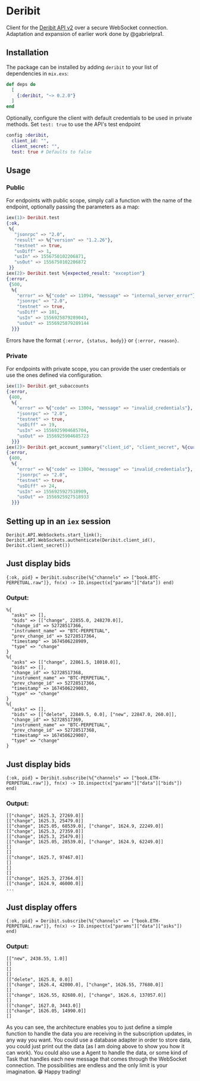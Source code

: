 # Deribit

Client for the [Deribit API v2](https://docs.deribit.com/v2/) over a secure WebSocket connection.
Adaptation and expansion of earlier work done by @gabrielpra1.
## Installation

The package can be installed by adding `deribit` to your list of dependencies in `mix.exs`:

```elixir
def deps do
  [
    {:deribit, "~> 0.2.0"}
  ]
end
```

Optionally, configure the client with default credentials to be used in private methods.
Set `test: true` to use the API's test endpoint

```elixir
config :deribit,
  client_id: "",
  client_secret: "",
  test: true # Defaults to false
```

## Usage

### Public

For endpoints with public scope, simply call a function with the name of the endpoint, optionally passing the parameters as a map:

```elixir
iex(1)> Deribit.test
{:ok,
 %{
   "jsonrpc" => "2.0",
   "result" => %{"version" => "1.2.26"},
   "testnet" => true,
   "usDiff" => 1,
   "usIn" => 1556750102206871,
   "usOut" => 1556750102206872
 }}
iex(2)> Deribit.test %{expected_result: "exception"}
{:error,
 {500,
  %{
    "error" => %{"code" => 11094, "message" => "internal_server_error"},
    "jsonrpc" => "2.0",
    "testnet" => true,
    "usDiff" => 101,
    "usIn" => 1556925879289043,
    "usOut" => 1556925879289144
  }}}
```

Errors have the format `{:error, {status, body}}` or `{:error, reason}`.

### Private

For endpoints with private scope, you can provide the user credentials or use the ones defined via configuration.

```elixir
iex(1)> Deribit.get_subaccounts
{:error,
 {400,
  %{
    "error" => %{"code" => 13004, "message" => "invalid_credentials"},
    "jsonrpc" => "2.0",
    "testnet" => true,
    "usDiff" => 19,
    "usIn" => 1556925904685704,
    "usOut" => 1556925904685723
  }}}
iex(2)> Deribit.get_account_summary("client_id", "client_secret", %{currency: "btc"})
{:error,
 {400,
  %{
    "error" => %{"code" => 13004, "message" => "invalid_credentials"},
    "jsonrpc" => "2.0",
    "testnet" => true,
    "usDiff" => 24,
    "usIn" => 1556925927518909,
    "usOut" => 1556925927518933
  }}}
```

## Setting up in an `iex` session
```
Deribit.API.WebSockets.start_link(); 
Deribit.API.WebSockets.authenticate(Deribit.client_id(), Deribit.client_secret())
```

## Just display bids
```
{:ok, pid} = Deribit.subscribe(%{"channels" => ["book.BTC-PERPETUAL.raw"]}, fn(x) -> IO.inspect(x["params"]["data"]) end)
```

### Output:
```
%{      
  "asks" => [],
  "bids" => [["change", 22855.0, 248270.0]],
  "change_id" => 52728517366,
  "instrument_name" => "BTC-PERPETUAL",
  "prev_change_id" => 52728517364,
  "timestamp" => 1674506228989,
  "type" => "change"
}
%{      
  "asks" => [["change", 22861.5, 18010.0]],
  "bids" => [],
  "change_id" => 52728517368,
  "instrument_name" => "BTC-PERPETUAL",
  "prev_change_id" => 52728517366,
  "timestamp" => 1674506229003,
  "type" => "change"
}
%{      
  "asks" => [],
  "bids" => [["delete", 22849.5, 0.0], ["new", 22847.0, 260.0]],
  "change_id" => 52728517369,
  "instrument_name" => "BTC-PERPETUAL",
  "prev_change_id" => 52728517368,
  "timestamp" => 1674506229007,
  "type" => "change"
}
```

## Just display bids
```
{:ok, pid} = Deribit.subscribe(%{"channels" => ["book.ETH-PERPETUAL.raw"]}, fn(x) -> IO.inspect(x["params"]["data"]["bids"]) end)
```

### Output:
```
[["change", 1625.3, 27269.0]]
[["change", 1625.3, 25479.0]]
[["change", 1625.05, 68539.0], ["change", 1624.9, 22249.0]]
[["change", 1625.3, 27359.0]]
[["change", 1625.3, 25479.0]]
[["change", 1625.05, 28539.0], ["change", 1624.9, 62249.0]]
[]      
[]      
[["change", 1625.7, 97467.0]]
[]      
[]      
[]      
[["change", 1625.3, 27364.0]]
[["change", 1624.9, 46000.0]]
...
```

## Just display offers

```
{:ok, pid} = Deribit.subscribe(%{"channels" => ["book.ETH-PERPETUAL.raw"]}, fn(x) -> IO.inspect(x["params"]["data"]["asks"]) end)
```

### Output: 
```
[["new", 2438.55, 1.0]]
[]      
[]      
[]      
[["delete", 1625.8, 0.0]]
[["change", 1626.4, 42000.0], ["change", 1626.55, 77680.0]]
[]      
[["change", 1626.55, 82680.0], ["change", 1626.6, 137057.0]]
[]      
[["change", 1627.0, 3443.0]]
[["change", 1626.05, 14990.0]]
[] 
```

As you can see, the architecture enables you to just define a simple function to handle the data you are receiving in the subscription updates, in any way you want. You could use a database adapter in order to store data, you could just print out the data (as I am doing above to show you how it can work). You could also use a Agent to handle the data, or some kind of Task that handles each new message that comes through the WebSocket connection. The possibilities are endless and the only limit is your imagination. 😁 Happy trading!